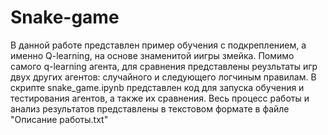 # Snake-game

В данной работе представлен пример обучения с подкреплением, а именно Q-learning, на основе знаменитой иигры змейка. Помимо самого q-learning агента, для сравнения представлены реузльтаты игр двух других агентов: случайного и следующего логчиным правилам. В скрипте snake_game.ipynb представлен код для запуска обучения и тестирования агентов, а также их сравнения. Весь процесс работы и анализ результатов представлены в текстовом формате в файле "Описание работы.txt"  
